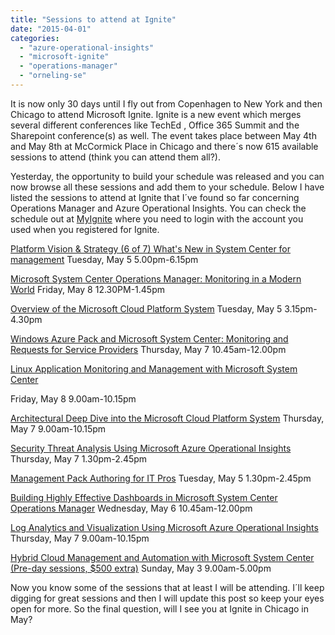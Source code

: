 ```yaml
---
title: "Sessions to attend at Ignite"
date: "2015-04-01"
categories: 
  - "azure-operational-insights"
  - "microsoft-ignite"
  - "operations-manager"
  - "orneling-se"
---
```


It is now only 30 days until I fly out from Copenhagen to New York and then Chicago to attend Microsoft Ignite. Ignite is a new event which merges several different conferences like TechEd , Office 365 Summit and the Sharepoint conference(s) as well. The event takes place between May 4th and May 8th at McCormick Place in Chicago and there´s now 615 available sessions to attend (think you can attend them all?).

Yesterday, the opportunity to build your schedule was released and you can now browse all these sessions and add them to your schedule. Below I have listed the sessions to attend at Ignite that I´ve found so far concerning Operations Manager and Azure Operational Insights. You can check the schedule out at [MyIgnite](https://myignite.microsoft.com "MyIgnite") where you need to login with the account you used when you registered for Ignite.

[Platform Vision & Strategy (6 of 7) What's New in System Center for management](https://myignite.microsoft.com/#/sessions/463cc257-beac-e411-b87f-00155d5066d7) Tuesday, May 5 5.00pm-6.15pm

[Microsoft System Center Operations Manager: Monitoring in a Modern World](https://myignite.microsoft.com/#/sessions/6be2d422-bcac-e411-b87f-00155d5066d7) Friday, May 8 12.30PM-1.45pm

[Overview of the Microsoft Cloud Platform System](https://myignite.microsoft.com/#/sessions/8af0e516-bbac-e411-b87f-00155d5066d7) Tuesday, May 5 3.15pm-4.30pm

[Windows Azure Pack and Microsoft System Center: Monitoring and Requests for Service Providers](https://myignite.microsoft.com/#/sessions/a859a252-d7ac-e411-b87f-00155d5066d7) Thursday, May 7 10.45am-12.00pm

[Linux Application Monitoring and Management with Microsoft System Center](https://myignite.microsoft.com/#/sessions/35b9a30b-dbac-e411-b87f-00155d5066d7)

Friday, May 8 9.00am-10.15pm

[Architectural Deep Dive into the Microsoft Cloud Platform System](https://myignite.microsoft.com/#/sessions/3e261f04-63bc-e411-b87f-00155d5066d7) Thursday, May 7 9.00am-10.15pm

[Security Threat Analysis Using Microsoft Azure Operational Insights](https://myignite.microsoft.com/#/sessions/566f18ca-d2ac-e411-b87f-00155d5066d7) Thursday, May 7 1.30pm-2.45pm

[Management Pack Authoring for IT Pros](https://myignite.microsoft.com/#/sessions/a846abe4-bcac-e411-b87f-00155d5066d7) Tuesday, May 5 1.30pm-2.45pm

[Building Highly Effective Dashboards in Microsoft System Center Operations Manager](https://myignite.microsoft.com/#/sessions/e1ed679e-bbac-e411-b87f-00155d5066d7) Wednesday, May 6 10.45am-12.00pm

[Log Analytics and Visualization Using Microsoft Azure Operational Insights](https://myignite.microsoft.com/#/sessions/e66419c6-bbac-e411-b87f-00155d5066d7) Thursday, May 7 9.00am-10.15pm

[Hybrid Cloud Management and Automation with Microsoft System Center (Pre-day sessions, $500 extra)](https://myignite.microsoft.com/#/sessions/e785be8f-0ba0-e411-b87f-00155d5066d7) Sunday, May 3 9.00am-5.00pm

Now you know some of the sessions that at least I will be attending. I´ll keep digging for great sessions and then I will update this post so keep your eyes open for more. So the final question, will I see you at Ignite in Chicago in May?
